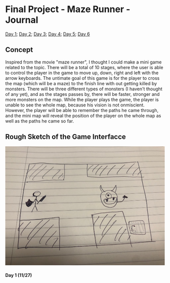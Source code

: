 # Final Project - Maze Runner - Journal

[Day 1](journal.md#day-1); [Day 2](journal.md#day-2); [Day 3](journal.md#day-3); [Day 4](journal.md#day-4); [Day 5](journal.md#day-5); [Day 6](journal.md#day-6)

## Concept
Inspired from the movie "maze runner", I thought I could make a mini game related to the topic. There will be a total of 10 stages, where the user is able to control the player in the game to move up, down, right and left with the arrow keyboards. The untimate goal of this game is for the player to cross the map (which will be a maze) to the finish line with out getting killed by monsters. There will be three different types of monsters (I haven't thought of any yet), and as the stages passes by, there will be faster, stronger and more monsters on the map. While the player plays the game, the player is unable to see the whole map, because his vision is not onmiscient. However, the player will be able to remember the paths he came through, and the mini map will reveal the position of the player on the whole map as well as the paths he came so far.

## Rough Sketch of the Game Interfacce
![](media/scetch.jpeg)

#### Day 1 (11/27)
